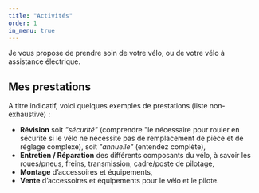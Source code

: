 ```yaml
---
title: "Activités"
order: 1
in_menu: true
---
```

Je vous propose de prendre soin de votre vélo, ou de votre vélo à assistance électrique.

## Mes prestations

A titre indicatif, voici quelques exemples de prestations (liste non-exhaustive) :

- **Révision** soit _"sécurité"_ (comprendre "le nécessaire pour rouler en sécurité si le vélo ne nécessite pas de remplacement de pièce et de réglage complexe), soit _"annuelle"_ (entendez complète),
- **Entretien / Réparation** des différents composants du vélo, à savoir les roues/pneus, freins, transmission, cadre/poste de pilotage,
- **Montage** d’accessoires et équipements,
- **Vente** d’accessoires et équipements pour le vélo et le pilote. 